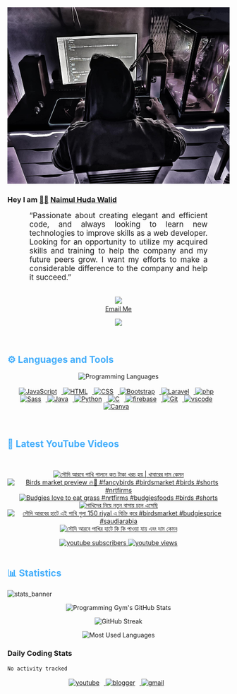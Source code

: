 <!-- ![github_cover_banner](https://www.digitalsolutionservices.com/img/services/web%20development.gif)-->

<div align="center" style="display:block;">
    <img height="400px" width="100%" alt="github cover banner" src="https://raw.githubusercontent.com/NaimulHudaWalid/NaimulHudaWalid/main/272276268_3114779035434264_920860974401480824_n.jpg"/> 
</div>

### Hey I am [👨🏻‍][facebook] [Naimul Huda Walid][youtube]



<p align:"center" style="text-align: justify; margin: 0 50px; font-size: 17px;" >
   “Passionate about creating elegant and efficient code, and always looking to learn new technologies to improve skills as a web developer. Looking for an opportunity to utilize my acquired skills and training to help the company and my future peers grow. I want my efforts to make a considerable difference to the company and help it succeed.”
<br>
<br>
<div align="center">

![](https://visitor-badge.glitch.me/badge?page_id=NaimulHudaWalid)
    <br />
[Email Me](mailto:dev.naimulhuda@gmail.com)
</div>
</p>
<!-- Typing SVG by DenverCoder1 - https://github.com/DenverCoder1/readme-typing-svg -->
<p align="center">
<!--   <a href="https://github.com/DenverCoder1/readme-typing-svg"> -->
    <img src="https://readme-typing-svg.herokuapp.com?color=E22FE4&width=380&height=45&lines=Open-Source+Enthusiast;Learning+In+Public;Empowering+Others;Nice+To+Meet+You+...&center=true"></a>

</p>
<br>
<!-- Languages and Tools -->

<h2 style="color: #44AEFB">⚙️ Languages and Tools</h2>
<div align="center" style="display:block;">
    <img width="100px" alt="Programming Languages" src="https://user-images.githubusercontent.com/78341798/194531121-47b0119a-ce00-439d-b586-125f86acb098.png"/> 
</div>
<br>   
<!-- Icons Resources -->
<!-- https://devicon.dev/ -->
<!-- https://cdn.jsdelivr.net/npm/simple-icons@v3/icons/ -->
<div align="center">
  <a href="https://developer.mozilla.org/en-US/docs/Web/JavaScript" target="_blank" rel="noreferrer">
      <img  alt="JavaScript" height="50px" style="padding-right:10px;" src="https://cdn.jsdelivr.net/gh/devicons/devicon/icons/javascript/javascript-plain.svg"/>
  </a>
  
 
  <a href="https://developer.mozilla.org/en-US/docs/Web/HTML" target="_blank" rel="noreferrer">
      <img  alt="HTML" height="50px" style="padding-right:10px;" src="https://cdn.jsdelivr.net/gh/devicons/devicon/icons/html5/html5-original.svg"/>
  </a>
  <a href="https://developer.mozilla.org/en-US/docs/Web/CSS" target="_blank" rel="noreferrer">
      <img  alt="CSS" height="50px" style="padding-right:10px;" src="https://cdn.jsdelivr.net/gh/devicons/devicon/icons/css3/css3-original.svg"/>
  </a>
  <a href="https://getbootstrap.com/" target="_blank" rel="noreferrer">
      <img  alt="Bootstrap" height="50px" style="padding-right:10px;" src="https://cdn.jsdelivr.net/gh/devicons/devicon/icons/bootstrap/bootstrap-original.svg"/>
  </a> 
  <a href="https://laravel.com/" target="_blank" rel="noreferrer">
      <img  alt="Laravel" height="50px" style="padding-right:10px;" src="https://cdn.jsdelivr.net/gh/devicons/devicon/icons/laravel/laravel-plain.svg"/>
  </a>
  <a href="https://www.php.net/" target="_blank" rel="noreferrer">
      <img  alt="php" height="50px" style="padding-right:10px;" src="https://cdn.jsdelivr.net/gh/devicons/devicon/icons/php/php-original.svg"/>
  </a>
  <a href="https://sass-lang.com/" target="_blank" rel="noreferrer">
      <img  alt="Sass" height="50px" style="padding-right:10px;" src="https://cdn.jsdelivr.net/gh/devicons/devicon/icons/sass/sass-original.svg"/>
  </a>
  <a href="https://www.java.com/en/" target="_blank" rel="noreferrer">
      <img  alt="Java" height="50px" style="padding-right:10px;" src="https://cdn.jsdelivr.net/gh/devicons/devicon/icons/java/java-original.svg"/>
  </a>    
  <a href="https://www.python.org/" target="_blank" rel="noreferrer">
      <img  alt="Python" height="50px" style="padding-right:10px;" src="https://cdn.jsdelivr.net/gh/devicons/devicon/icons/python/python-original.svg"/>
  </a>
  <a href="https://www.cprogramming.com/" target="_blank" rel="noreferrer">
      <img  alt="C" height="50px" style="padding-right:10px;" src="https://cdn.jsdelivr.net/gh/devicons/devicon/icons/c/c-original.svg"/>
  </a>
  
  <a href="https://firebase.google.com/" target="_blank" rel="noreferrer">
      <img  alt="firebase" height="50px" style="padding-right:10px;" src="https://cdn.jsdelivr.net/gh/devicons/devicon/icons/firebase/firebase-plain.svg"/>
  </a>
 
  <a href="https://git-scm.com/" target="_blank" rel="noreferrer">
      <img  alt="Git" height="50px" style="padding-right:10px;" src="https://cdn.jsdelivr.net/gh/devicons/devicon/icons/git/git-original.svg"/>
  </a>
  
  <a href="https://code.visualstudio.com/" target="_blank" rel="noreferrer">
      <img  alt="vscode" height="50px" style="padding-right:10px;"src="https://cdn.jsdelivr.net/gh/devicons/devicon/icons/vscode/vscode-original.svg"/>
  </a>
  <a href="https://www.canva.com/" target="_blank" rel="noreferrer">
      <img  alt="Canva" height="50px" style="padding-right:10px;" src="https://cdn.jsdelivr.net/gh/devicons/devicon/icons/canva/canva-original.svg"/> 
  </a>
</div>
<br>
<br>

<!-- Latest YouTube Videos -->

<h2 style="color: #44AEFB">🎦 Latest YouTube Videos</h2>
<br />

<!-- Resource/Reference: https://github.com/DenverCoder1/github-readme-youtube-cards -->
<div class="youtube videos cards" align="center">

<!-- BEGIN YOUTUBE-CARDS -->
[![সৌদি আরবে পাখি পালনে কত টাকা খরচ হয় | খাবারের দাম কেমন](https://ytcards.demolab.com/?id=wVyhI8l5Taw&title=%E0%A6%B8%E0%A7%8C%E0%A6%A6%E0%A6%BF+%E0%A6%86%E0%A6%B0%E0%A6%AC%E0%A7%87+%E0%A6%AA%E0%A6%BE%E0%A6%96%E0%A6%BF+%E0%A6%AA%E0%A6%BE%E0%A6%B2%E0%A6%A8%E0%A7%87+%E0%A6%95%E0%A6%A4+%E0%A6%9F%E0%A6%BE%E0%A6%95%E0%A6%BE+%E0%A6%96%E0%A6%B0%E0%A6%9A+%E0%A6%B9%E0%A7%9F+%7C+%E0%A6%96%E0%A6%BE%E0%A6%AC%E0%A6%BE%E0%A6%B0%E0%A7%87%E0%A6%B0+%E0%A6%A6%E0%A6%BE%E0%A6%AE+%E0%A6%95%E0%A7%87%E0%A6%AE%E0%A6%A8&lang=en&timestamp=1729137778&background_color=%230d1117&title_color=%23ffffff&stats_color=%23dedede&max_title_lines=1&width=250&border_radius=5 "সৌদি আরবে পাখি পালনে কত টাকা খরচ হয় | খাবারের দাম কেমন")](https://www.youtube.com/watch?v=wVyhI8l5Taw)
[![Birds market preview 🔥🖤 #fancybirds #birdsmarket #birds #shorts #nrtfirms](https://ytcards.demolab.com/?id=edmPuehoQOQ&title=Birds+market+preview+%F0%9F%94%A5%F0%9F%96%A4+%23fancybirds+%23birdsmarket+%23birds+%23shorts+%23nrtfirms&lang=en&timestamp=1729072955&background_color=%230d1117&title_color=%23ffffff&stats_color=%23dedede&max_title_lines=1&width=250&border_radius=5 "Birds market preview 🔥🖤 #fancybirds #birdsmarket #birds #shorts #nrtfirms")](https://www.youtube.com/watch?v=edmPuehoQOQ)
[![Budgies love to eat grass #nrtfirms #budgiesfoods #birds #shorts](https://ytcards.demolab.com/?id=PWpVPhc9HLk&title=Budgies+love+to+eat+grass+%23nrtfirms+%23budgiesfoods+%23birds+%23shorts&lang=en&timestamp=1728909332&background_color=%230d1117&title_color=%23ffffff&stats_color=%23dedede&max_title_lines=1&width=250&border_radius=5 "Budgies love to eat grass #nrtfirms #budgiesfoods #birds #shorts")](https://www.youtube.com/watch?v=PWpVPhc9HLk)
[![পাখিদের নিয়ে নতুন বাসায় চলে এসেছি](https://ytcards.demolab.com/?id=z3Rjjf0alnU&title=%E0%A6%AA%E0%A6%BE%E0%A6%96%E0%A6%BF%E0%A6%A6%E0%A7%87%E0%A6%B0+%E0%A6%A8%E0%A6%BF%E0%A7%9F%E0%A7%87+%E0%A6%A8%E0%A6%A4%E0%A7%81%E0%A6%A8+%E0%A6%AC%E0%A6%BE%E0%A6%B8%E0%A6%BE%E0%A7%9F+%E0%A6%9A%E0%A6%B2%E0%A7%87+%E0%A6%8F%E0%A6%B8%E0%A7%87%E0%A6%9B%E0%A6%BF&lang=en&timestamp=1728884349&background_color=%230d1117&title_color=%23ffffff&stats_color=%23dedede&max_title_lines=1&width=250&border_radius=5 "পাখিদের নিয়ে নতুন বাসায় চলে এসেছি")](https://www.youtube.com/watch?v=z3Rjjf0alnU)
[![সৌদি আরবের হাটে এই পাখি গুলা 150 riyal এ বিক্রি করে #birdsmarket #budgiesprice #saudiarabia](https://ytcards.demolab.com/?id=AT_c1tGmZrk&title=%E0%A6%B8%E0%A7%8C%E0%A6%A6%E0%A6%BF+%E0%A6%86%E0%A6%B0%E0%A6%AC%E0%A7%87%E0%A6%B0+%E0%A6%B9%E0%A6%BE%E0%A6%9F%E0%A7%87+%E0%A6%8F%E0%A6%87+%E0%A6%AA%E0%A6%BE%E0%A6%96%E0%A6%BF+%E0%A6%97%E0%A7%81%E0%A6%B2%E0%A6%BE+150+riyal+%E0%A6%8F+%E0%A6%AC%E0%A6%BF%E0%A6%95%E0%A7%8D%E0%A6%B0%E0%A6%BF+%E0%A6%95%E0%A6%B0%E0%A7%87+%23birdsmarket+%23budgiesprice+%23saudiarabia&lang=en&timestamp=1728837760&background_color=%230d1117&title_color=%23ffffff&stats_color=%23dedede&max_title_lines=1&width=250&border_radius=5 "সৌদি আরবের হাটে এই পাখি গুলা 150 riyal এ বিক্রি করে #birdsmarket #budgiesprice #saudiarabia")](https://www.youtube.com/watch?v=AT_c1tGmZrk)
[![সৌদি আরবে পাখির হাটে কি কি পাওয়া যায় এবং দাম কেমন](https://ytcards.demolab.com/?id=EIxWhVOHsH4&title=%E0%A6%B8%E0%A7%8C%E0%A6%A6%E0%A6%BF+%E0%A6%86%E0%A6%B0%E0%A6%AC%E0%A7%87+%E0%A6%AA%E0%A6%BE%E0%A6%96%E0%A6%BF%E0%A6%B0+%E0%A6%B9%E0%A6%BE%E0%A6%9F%E0%A7%87+%E0%A6%95%E0%A6%BF+%E0%A6%95%E0%A6%BF+%E0%A6%AA%E0%A6%BE%E0%A6%93%E0%A7%9F%E0%A6%BE+%E0%A6%AF%E0%A6%BE%E0%A7%9F+%E0%A6%8F%E0%A6%AC%E0%A6%82+%E0%A6%A6%E0%A6%BE%E0%A6%AE+%E0%A6%95%E0%A7%87%E0%A6%AE%E0%A6%A8&lang=en&timestamp=1728701739&background_color=%230d1117&title_color=%23ffffff&stats_color=%23dedede&max_title_lines=1&width=250&border_radius=5 "সৌদি আরবে পাখির হাটে কি কি পাওয়া যায় এবং দাম কেমন")](https://www.youtube.com/watch?v=EIxWhVOHsH4)
<!-- END YOUTUBE-CARDS -->
</div>

<!-- Begin Youtube Buttons -->
<!-- Resource/Reference:  https://github.com/DenverCoder1/custom-icon-badges -->
<div class="youtube buttons" align="center">
    <a href="https://www.youtube.com/channel/UCa3YaFwzSII0kKg3Nads2dQ"  target="_blank">
        <img alt="youtube subscribers" src="https://img.shields.io/youtube/channel/subscribers/UCa3YaFwzSII0kKg3Nads2dQ?logo=youtube&logoColor=red&style=for-the-badge"/>
    </a> 
    <a href="https://www.youtube.com/channel/UCa3YaFwzSII0kKg3Nads2dQ"  target="_blank">
        <img alt="youtube views" src="https://custom-icon-badges.demolab.com/youtube/channel/views/UCa3YaFwzSII0kKg3Nads2dQ?color=%23E05D44&logo=eye&logoColor=white&style=for-the-badge&labelColor=#555555"/>
    </a> 
</div>
<br>
<!-- End Youtube Buttons -->

<!-- Statistics -->

<h2 style="color: #44AEFB">📊 Statistics</h2>

![stats_banner](https://user-images.githubusercontent.com/78341798/194534778-d662496c-ae00-4e8d-ae9b-b90912054e7f.gif)

<!-- Begin Stats Cards -->
<!-- Resources:  -->
<!-- Github & Languages Stats: https://github.com/naimul15-12090/github-readme-stats --> 
<!-- Streak Stats: https://github.com/denvercoder1/github-readme-streak-stats -->
<!-- Change the value after ?username= to your GitHub username. -->
<div class="stats" align="center">

![Programming Gym's GitHub Stats](https://github-readme-stats.vercel.app/api?username=NaimulHudaWalid&hide=stars&count_private=true&show_icons=true&theme=algolia&border_radius=20)

![GitHub Streak](https://streak-stats.demolab.com?user=NaimulHudaWalid&count_private=true&theme=algolia&border_radius=22)

![Most Used Languages](https://github-readme-stats.vercel.app/api/top-langs/?username=NaimulHudaWalid&langs_count=8&layout=compact&show_icons=true&theme=algolia&border_radius=20)
    
<!-- ![Top Langs](https://github-readme-stats.vercel.app/api/top-langs/?username=naimul15-12090&langs_count=8) -->
<!-- [![Top Langs](https://github-readme-stats.vercel.app/api/top-langs/?username=naimul15-12090&layout=compact)](https://github.com/anuraghazra/github-readme-stats)
 -->
    
</div>
<!--  End Stats Cards -->



### Daily Coding Stats
<!--START_SECTION:waka-->

```txt
No activity tracked
```

<!--END_SECTION:waka-->
<!-- Begin Footer -->
<!-- Icons Resources -->
<!-- https://devicon.dev/ -->
<div class="footer" align="center" style="margin:15px;">
    <a href="https://www.youtube.com/channel/UCa3YaFwzSII0kKg3Nads2dQ" target="_blank">
        <img  style="margin:0 10px 10px 0;" src="https://user-images.githubusercontent.com/78341798/194531650-698ef1b1-9cbd-4b4f-96ef-5a2ec4b5d7e6.svg" alt="youtube" width="40px"/>
    </a>
    <a href="https://www.linkedin.com/in/naimulhudawalid/" target="_blank">
        <img style="margin:0 10px 10px 0;" src="https://user-images.githubusercontent.com/78341798/194531458-b5dfeb1b-bad5-4dfa-909a-2e402262db9a.svg" alt="blogger" width="40px"/>
    </a>
    <a href="mailto:dev.naimulhuda@gmail.com" target="_blank">
        <img style="margin:0 10px 10px 0;" src="https://user-images.githubusercontent.com/78341798/194531383-ddb2b774-5bb9-491c-b601-4a4a7d9792fb.svg" alt="gmail" width="40px"/>
    </a>
</div>
<!-- End Footer -->

[youtube]: https://www.youtube.com/channel/UCa3YaFwzSII0kKg3Nads2dQ
[facebook]: https://www.facebook.com/profile.php?id=100007065945838
